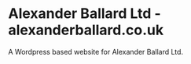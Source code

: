 Alexander Ballard Ltd - alexanderballard.co.uk
===============================================

A Wordpress based website for Alexander Ballard Ltd.
